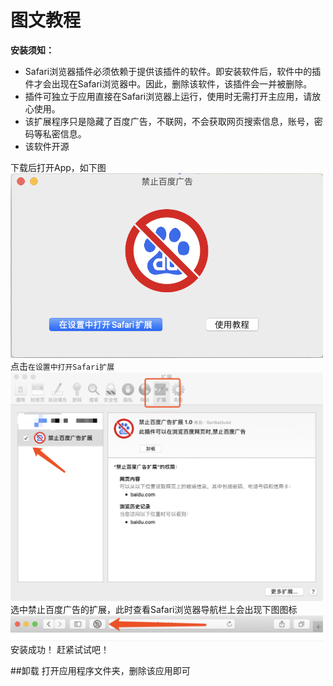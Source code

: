 # 图文教程
**安装须知：**
- Safari浏览器插件必须依赖于提供该插件的软件。即安装软件后，软件中的插件才会出现在Safari浏览器中。因此，删除该软件，该插件会一并被删除。
- 插件可独立于应用直接在Safari浏览器上运行，使用时无需打开主应用，请放心使用。
- 该扩展程序只是隐藏了百度广告，不联网，不会获取网页搜索信息，账号，密码等私密信息。
- 该软件开源


下载后打开App，如下图
<img src='https://raw.githubusercontent.com/lengain/LengainGraphBed/master/picture/%E6%88%AA%E5%B1%8F2019-12-30%E4%B8%8B%E5%8D%884.03.14.png' width=500>
点击`在设置中打开Safari扩展`
<img src='https://raw.githubusercontent.com/lengain/LengainGraphBed/master/picture/20191230160818.png' width=500>
选中禁止百度广告的扩展，此时查看Safari浏览器导航栏上会出现下图图标
<img src='https://raw.githubusercontent.com/lengain/LengainGraphBed/master/picture/WeChat380cf633771e4931491037193e1abe57.png' width=500>
安装成功！
赶紧试试吧！

##卸载
打开应用程序文件夹，删除该应用即可
